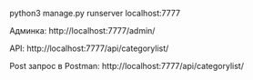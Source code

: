 python3 manage.py runserver localhost:7777

Админка:
http://localhost:7777/admin/

API:
http://localhost:7777/api/categorylist/

Post запрос в Postman:
http://localhost:7777/api/categorylist/
